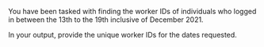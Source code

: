 You have been tasked with finding the worker IDs of individuals who logged in between the 13th to the 19th inclusive of December 2021.

In your output, provide the unique worker IDs for the dates requested.